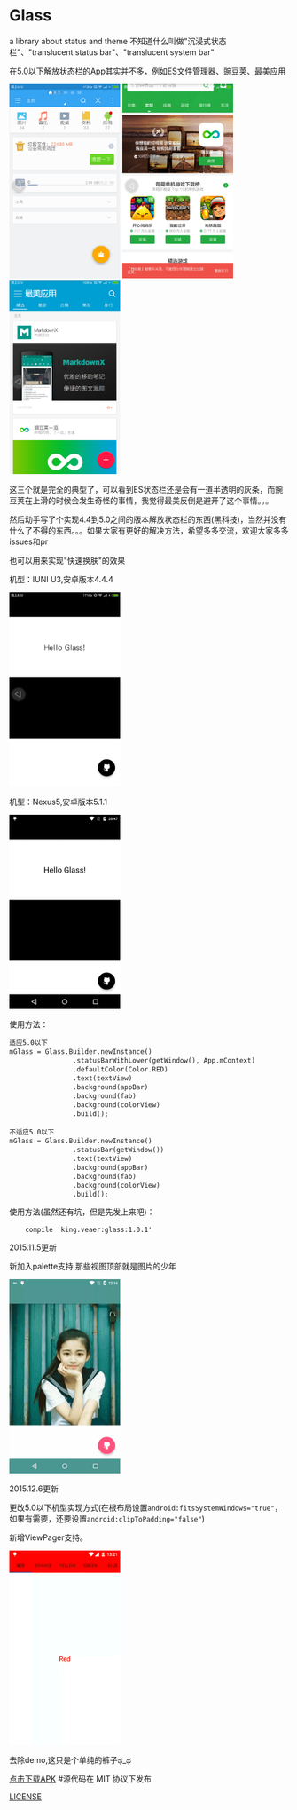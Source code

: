 # Glass
a library about status and theme
不知道什么叫做"沉浸式状态栏"、"translucent status bar"、"translucent system bar"

在5.0以下解放状态栏的App其实并不多，例如ES文件管理器、豌豆荚、最美应用

<img src="/images/es.png" width="200" height="350" />
<img src="/images/wandoujia.png" width="200" height="350" />
<img src="/images/zuimei.png" width="200" height="350" />

这三个就是完全的典型了，可以看到ES状态栏还是会有一道半透明的灰条，而豌豆荚在上滑的时候会发生奇怪的事情，我觉得最美反倒是避开了这个事情。。。

然后动手写了个实现4.4到5.0之间的版本解放状态栏的东西(黑科技)，当然并没有什么了不得的东西。。。如果大家有更好的解决方法，希望多多交流，欢迎大家多多issues和pr

也可以用来实现"快速换肤"的效果

机型：IUNI U3,安卓版本4.4.4

<img src="/images/iuni.gif" width="200" height="350" />

机型：Nexus5,安卓版本5.1.1

<img src="/images/n5.gif" width="200" height="350" />

使用方法：
    
    适应5.0以下
    mGlass = Glass.Builder.newInstance()
                    .statusBarWithLower(getWindow(), App.mContext)
                    .defaultColor(Color.RED)
                    .text(textView)
                    .background(appBar)
                    .background(fab)
                    .background(colorView)
                    .build();
    
    不适应5.0以下
    mGlass = Glass.Builder.newInstance()
                    .statusBar(getWindow())
                    .text(textView)
                    .background(appBar)
                    .background(fab)
                    .background(colorView)
                    .build();
    
使用方法(虽然还有坑，但是先发上来吧)：

        compile 'king.veaer:glass:1.0.1'
    
    
2015.11.5更新

新加入palette支持,那些视图顶部就是图片的少年

<img src="/images/palette.gif" width="200" height="350" />

2015.12.6更新

更改5.0以下机型实现方式(在根布局设置``android:fitsSystemWindows="true"``，如果有需要，还要设置``android:clipToPadding="false"``)

新增ViewPager支持。

<img src="/images/view_page.gif" width="200" height="350" />
    
去除demo,这只是个单纯的裤子ಥ_ಥ

[点击下载APK](http://fir.im/vGlass)
#源代码在 MIT 协议下发布

[LICENSE](/LICENSE)


